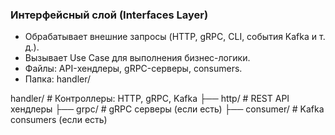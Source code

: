 ### Интерфейсный слой (Interfaces Layer)
- Обрабатывает внешние запросы (HTTP, gRPC, CLI, события Kafka и т. д.).
- Вызывает Use Case для выполнения бизнес-логики.
- Файлы: API-хендлеры, gRPC-серверы, consumers.
- Папка: handler/


 handler/          # Контроллеры: HTTP, gRPC, Kafka
 ├── http/           # REST API хендлеры
 ├── grpc/           # gRPC серверы (если есть)
 ├── consumer/       # Kafka consumers (если есть)